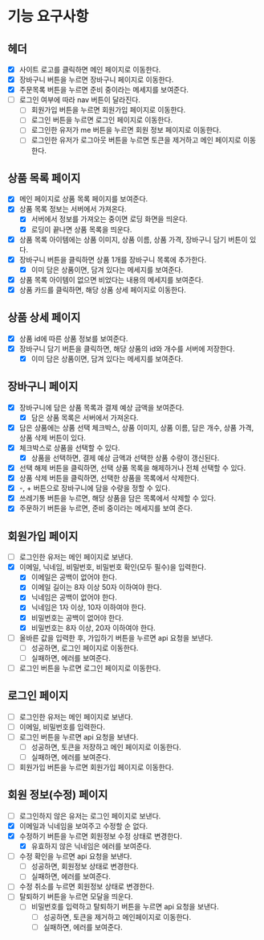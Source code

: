 # 기능 요구사항

## 헤더

- [x] 사이트 로고를 클릭하면 메인 페이지로 이동한다.
- [x] 장바구니 버튼을 누르면 장바구니 페이지로 이동한다.
- [x] 주문목록 버튼을 누르면 준비 중이라는 메세지를 보여준다.
- [ ] 로그인 여부에 따라 nav 버튼이 달라진다.
  - [ ] 회원가입 버튼을 누르면 회원가입 페이지로 이동한다.
  - [ ] 로그인 버튼을 누르면 로그인 페이지로 이동한다.
  - [ ] 로그인한 유저가 me 버튼을 누르면 회원 정보 페이지로 이동한다.
  - [ ] 로그인한 유저가 로그아웃 버튼을 누르면 토큰을 제거하고 메인 페이지로 이동한다.

## 상품 목록 페이지

- [x] 메인 페이지로 상품 목록 페이지를 보여준다.
- [x] 상품 목록 정보는 서버에서 가져온다.
  - [x] 서버에서 정보를 가져오는 중이면 로딩 화면을 띄운다.
  - [x] 로딩이 끝나면 상품 목록을 띄운다.
- [x] 상품 목록 아이템에는 상품 이미지, 상품 이름, 상품 가격, 장바구니 담기 버튼이 있다.
- [x] 장바구니 버튼을 클릭하면 상품 1개를 장바구니 목록에 추가한다.
  - [x] 이미 담은 상품이면, 담겨 있다는 메세지를 보여준다.
- [x] 상품 목록 아이템이 없으면 비었다는 내용의 메세지를 보여준다.
- [x] 상품 카드를 클릭하면, 해당 상품 상세 페이지로 이동한다.

## 상품 상세 페이지

- [x] 상품 id에 따른 상품 정보를 보여준다.
- [x] 장바구니 담기 버튼을 클릭하면, 해당 상품의 id와 개수를 서버에 저장한다.
  - [x] 이미 담은 상품이면, 담겨 있다는 메세지를 보여준다.

## 장바구니 페이지

- [x] 장바구니에 담은 상품 목록과 결제 예상 금액을 보여준다.
  - [x] 담은 상품 목록은 서버에서 가져온다.
- [x] 담은 상품에는 상품 선택 체크박스, 상품 이미지, 상품 이름, 담은 개수, 상품 가격, 상품 삭제 버튼이 있다.
- [x] 체크박스로 상품을 선택할 수 있다.
  - [x] 상품을 선택하면, 결제 예상 금액과 선택한 상품 수량이 갱신된다.
- [x] 선택 해제 버튼을 클릭하면, 선택 상품 목록을 해제하거나 전체 선택할 수 있다.
- [x] 상품 삭제 버튼을 클릭하면, 선택한 상품을 목록에서 삭제한다.
- [x] -, + 버튼으로 장바구니에 담을 수량을 정할 수 있다.
- [x] 쓰레기통 버튼을 누르면, 해당 상품을 담은 목록에서 삭제할 수 있다.
- [x] 주문하기 버튼을 누르면, 준비 중이라는 메세지를 보여 준다.

## 회원가입 페이지

- [ ] 로그인한 유저는 메인 페이지로 보낸다.
- [x] 이메일, 닉네임, 비밀번호, 비밀번호 확인(모두 필수)을 입력한다.
  - [x] 이메일은 공백이 없어야 한다.
  - [x] 이메일 길이는 8자 이상 50자 이하여야 한다.
  - [x] 닉네임은 공백이 없어야 한다.
  - [x] 닉네임은 1자 이상, 10자 이하여야 한다.
  - [x] 비밀번호는 공백이 없어야 한다.
  - [x] 비밀번호는 8자 이상, 20자 이하여야 한다.
- [ ] 올바른 값을 입력한 후, 가입하기 버튼을 누르면 api 요청을 보낸다.
  - [ ] 성공하면, 로그인 페이지로 이동한다.
  - [ ] 실패하면, 에러를 보여준다.
- [ ] 로그인 버튼을 누르면 로그인 페이지로 이동한다.

## 로그인 페이지

- [ ] 로그인한 유저는 메인 페이지로 보낸다.
- [ ] 이메일, 비밀번호를 입력한다.
- [ ] 로그인 버튼을 누르면 api 요청을 보낸다.
  - [ ] 성공하면, 토큰을 저장하고 메인 페이지로 이동한다.
  - [ ] 실패하면, 에러를 보여준다.
- [ ] 회원가입 버튼을 누르면 회원가입 페이지로 이동한다.

## 회원 정보(수정) 페이지

- [ ] 로그인하지 않은 유저는 로그인 페이지로 보낸다.
- [x] 이메일과 닉네임을 보여주고 수정할 순 없다.
- [x] 수정하기 버튼을 누르면 회원정보 수정 상태로 변경한다.
  - [x] 유효하지 않은 닉네임은 에러를 보여준다.
- [ ] 수정 확인을 누르면 api 요청을 보낸다.
  - [ ] 성공하면, 회원정보 상태로 변경한다.
  - [ ] 실패하면, 에러를 보여준다.
- [ ] 수정 취소를 누르면 회원정보 상태로 변경한다.
- [ ] 탈퇴하기 버튼을 누르면 모달을 띄운다.
  - [ ] 비밀번호를 입력하고 탈퇴하기 버튼을 누르면 api 요청을 보낸다.
    - [ ] 성공하면, 토큰을 제거하고 메인페이지로 이동한다.
    - [ ] 실패하면, 에러를 보여준다.
